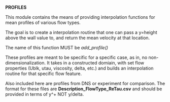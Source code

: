 **PROFILES**

This module contains the means of providing interpolation functions for mean
profiles of various flow types.

The goal is to create a interpolation routine that one can pass a y=height above the wall
value to, and return the mean velocity at that location. 

The name of this function MUST be *add_profile()*

These profiles are meant to be
specific for a specific case, as in, no non-dimensionalization. It takes in a constructed
domiain, with set flow properties (Ublk, utau, viscosity, delta, etc.) and builds an interpolation 
routine for that specific flow feature.

Also included here are profiles from DNS or experiment for comparison. The format for these files
are **Description_FlowType_ReTau.csv** and should be provided in terms of y^+ NOT y/delta.
